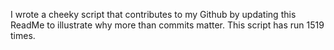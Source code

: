 I wrote a cheeky script that contributes to my Github by updating this ReadMe to illustrate why more than commits matter. This script has run 1519 times.